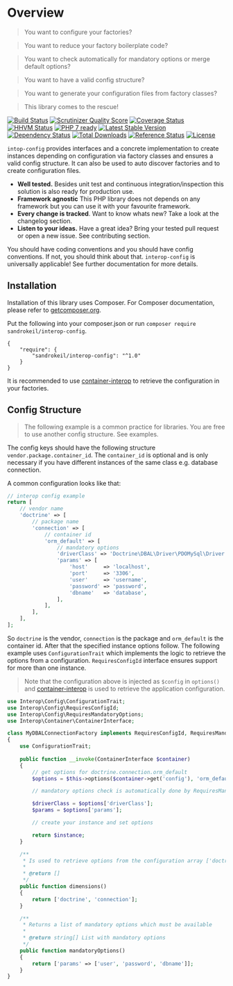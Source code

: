 # Overview

> You want to configure your factories?

> You want to reduce your factory boilerplate code?

> You want to check automatically for mandatory options or merge default options?

> You want to have a valid config structure?

> You want to generate your configuration files from factory classes?

> This library comes to the rescue!

[![Build Status](https://travis-ci.org/sandrokeil/interop-config.png?branch=master)](https://travis-ci.org/sandrokeil/interop-config)
[![Scrutinizer Quality Score](https://scrutinizer-ci.com/g/sandrokeil/interop-config/badges/quality-score.png?s=cdef161c14156e3e36ed0ce3d6fd7979d38d916c)](https://scrutinizer-ci.com/g/sandrokeil/interop-config/)
[![Coverage Status](https://coveralls.io/repos/sandrokeil/interop-config/badge.svg?branch=master)](https://coveralls.io/r/sandrokeil/interop-config?branch=master)
[![HHVM Status](http://hhvm.h4cc.de/badge/sandrokeil/interop-config.svg?style=flat)](http://hhvm.h4cc.de/package/sandrokeil/interop-config)
[![PHP 7 ready](http://php7ready.timesplinter.ch/sandrokeil/interop-config/badge.svg)](https://travis-ci.org/sandrokeil/interop-config)
[![Latest Stable Version](https://poser.pugx.org/sandrokeil/interop-config/v/stable.png)](https://packagist.org/packages/sandrokeil/interop-config)
[![Dependency Status](https://www.versioneye.com/user/projects/53615c75fe0d0720eb00009e/badge.png)](https://www.versioneye.com/php/sandrokeil:interop-config/0.3.1)
[![Total Downloads](https://poser.pugx.org/sandrokeil/interop-config/downloads.png)](https://packagist.org/packages/sandrokeil/interop-config)
[![Reference Status](https://www.versioneye.com/php/sandrokeil:interop-config/reference_badge.svg?style=flat)](https://www.versioneye.com/php/sandrokeil:interop-config/references)
[![License](https://poser.pugx.org/sandrokeil/interop-config/license.png)](https://packagist.org/packages/sandrokeil/interop-config)

`intop-config` provides interfaces and a concrete implementation to create instances depending on configuration via
factory classes and ensures a valid config structure. It can also be used to auto discover factories and to create
configuration files.

 * **Well tested.** Besides unit test and continuous integration/inspection this solution is also ready for production use.
 * **Framework agnostic** This PHP library does not depends on any framework but you can use it with your favourite framework.
 * **Every change is tracked**. Want to know whats new? Take a look at the changelog section.
 * **Listen to your ideas.** Have a great idea? Bring your tested pull request or open a new issue. See contributing section.

You should have coding conventions and you should have config conventions. If not, you should think about that.
`interop-config` is universally applicable! See further documentation for more details.

## Installation
Installation of this library uses Composer. For Composer documentation, please refer to
[getcomposer.org](http://getcomposer.org/).

Put the following into your composer.json or run `composer require sandrokeil/interop-config`.

    {
        "require": {
            "sandrokeil/interop-config": "^1.0"
        }
    }
    
It is recommended to use [container-interop](https://github.com/container-interop/container-interop) to retrieve the
configuration in your factories.

## Config Structure
> The following example is a common practice for libraries. You are free to use another config structure. See examples.

The config keys should have the following structure `vendor.package.container_id`. The `container_id` is optional and is
only necessary if you have different instances of the same class e.g. database connection.

A common configuration looks like that:

```php
// interop config example
return [
    // vendor name
    'doctrine' => [
        // package name
        'connection' => [
            // container id
            'orm_default' => [
                // mandatory options
                'driverClass' => 'Doctrine\DBAL\Driver\PDOMySql\Driver',
                'params' => [
                    'host'     => 'localhost',
                    'port'     => '3306',
                    'user'     => 'username',
                    'password' => 'password',
                    'dbname'   => 'database',
                ],
            ],
        ],
    ],
];
```

So `doctrine` is the vendor, `connection` is the package and `orm_default` is the container id. After that the specified 
instance options follow. The following example uses `ConfigurationTrait` which implements the logic to retrieve the 
options from a configuration. `RequiresConfigId` interface ensures support for more than one instance.

> Note that the configuration above is injected as `$config` in `options()` and
[container-interop](https://github.com/container-interop/container-interop) is used to retrieve the application configuration.

```php
use Interop\Config\ConfigurationTrait;
use Interop\Config\RequiresConfigId;
use Interop\Config\RequiresMandatoryOptions;
use Interop\Container\ContainerInterface;

class MyDBALConnectionFactory implements RequiresConfigId, RequiresMandatoryOptions
{
    use ConfigurationTrait;
    
    public function __invoke(ContainerInterface $container)
    {
        // get options for doctrine.connection.orm_default
        $options = $this->options($container->get('config'), 'orm_default');

        // mandatory options check is automatically done by RequiresMandatoryOptions

        $driverClass = $options['driverClass'];
        $params = $options['params'];

        // create your instance and set options

        return $instance;
    }

    /**
     * Is used to retrieve options from the configuration array ['doctrine' => ['connection' => ['orm_default' => []]]].
     *
     * @return []
     */
    public function dimensions()
    {
        return ['doctrine', 'connection'];
    }

    /**
     * Returns a list of mandatory options which must be available
     *
     * @return string[] List with mandatory options
     */
    public function mandatoryOptions()
    {
        return ['params' => ['user', 'password', 'dbname']];
    }
}
```
